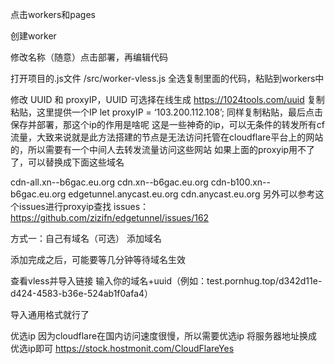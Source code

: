 点击workers和pages

创建worker


修改名称（随意）点击部署，再编辑代码


打开项目的.js文件 /src/worker-vless.js 全选复制里面的代码，粘贴到workers中


修改 UUID 和 proxyIP，UUID 可选择在线生成 https://1024tools.com/uuid 复制粘贴，这里提供一个IP let proxyIP = ‘103.200.112.108’; 同样复制粘贴，最后点击保存并部署，那这个ip的作用是啥呢
这是一些神奇的ip，可以无条件的转发所有cf流量，大致来说就是此方法搭建的节点是无法访问托管在cloudflare平台上的网站的，所以需要有一个中间人去转发流量访问这些网站
如果上面的proxyip用不了了，可以替换成下面这些域名

cdn-all.xn--b6gac.eu.org 
cdn.xn--b6gac.eu.org 
cdn-b100.xn--b6gac.eu.org 
edgetunnel.anycast.eu.org 
cdn.anycast.eu.org
另外可以参考这个issues进行proxyip查找
issues：https://github.com/zizifn/edgetunnel/issues/162


方式一：自己有域名（可选）
添加域名

添加完成之后，可能要等几分钟等待域名生效

查看vless并导入链接
输入你的域名+uuid（例如：test.pornhug.top/d342d11e-d424-4583-b36e-524ab1f0afa4）

导入通用格式就行了

优选ip
因为cloudflare在国内访问速度很慢，所以需要优选ip
将服务器地址换成优选ip即可
https://stock.hostmonit.com/CloudFlareYes
